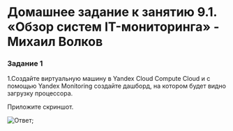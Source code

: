 # Домашнее задание к занятию 9.1. «Обзор систем IT-мониторинга» - Михаил Волков


### Задание 1

1.Создайте виртуальную машину в Yandex Cloud Compute Cloud и с помощью Yandex Monitoring создайте дашборд, на котором будет видно загрузку процессора.

Приложите скриншот.

![Ответ](https://drive.google.com/file/d/1-7OvYxZ1DcyhnwYSJAl27bXNtHJbwzvm/view?usp=sharing);


